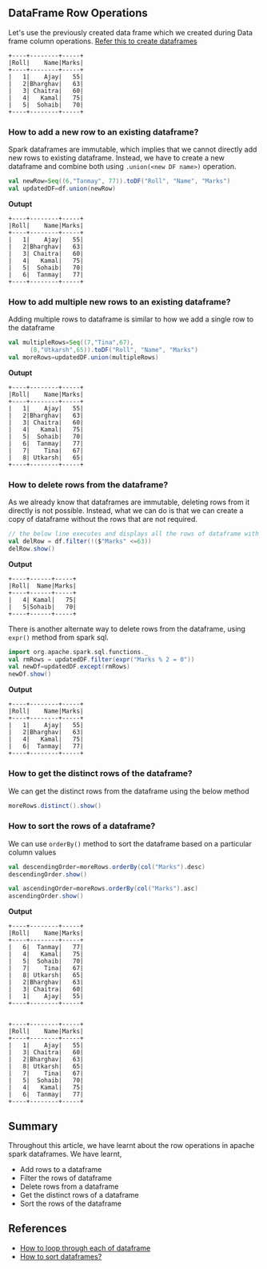 ## DataFrame Row Operations

Let's use the previously created data frame which we created during Data frame column operations. [Refer this to create dataframes](scala/DFColumn.md)

```text
+----+--------+-----+
|Roll|    Name|Marks|
+----+--------+-----+
|   1|    Ajay|   55|
|   2|Bharghav|   63|
|   3| Chaitra|   60|
|   4|   Kamal|   75|
|   5|  Sohaib|   70|
+----+--------+-----+
```
### How to add a new row to an existing dataframe?
Spark dataframes are immutable, which implies that we cannot directly add new rows to existing dataframe. Instead, we have to create a new dataframe and combine both using `.union(<new DF name>)` operation.
```scala
val newRow=Seq((6,"Tanmay", 77)).toDF("Roll", "Name", "Marks")
val updatedDF=df.union(newRow)
```
**Outupt**
```text
+----+--------+-----+
|Roll|    Name|Marks|
+----+--------+-----+
|   1|    Ajay|   55|
|   2|Bharghav|   63|
|   3| Chaitra|   60|
|   4|   Kamal|   75|
|   5|  Sohaib|   70|
|   6|  Tanmay|   77|
+----+--------+-----+
```
### How to add multiple new rows to an existing dataframe?
Adding multiple rows to dataframe is similar to how we add a single row to the dataframe
```scala
val multipleRows=Seq((7,"Tina",67),
      (8,"Utkarsh",65)).toDF("Roll", "Name", "Marks")
val moreRows=updatedDF.union(multipleRows)
```
**Outupt**
```text
+----+--------+-----+
|Roll|    Name|Marks|
+----+--------+-----+
|   1|    Ajay|   55|
|   2|Bharghav|   63|
|   3| Chaitra|   60|
|   4|   Kamal|   75|
|   5|  Sohaib|   70|
|   6|  Tanmay|   77|
|   7|    Tina|   67|
|   8| Utkarsh|   65|
+----+--------+-----+
```
### How to delete rows from the dataframe?
As we already know that dataframes are immutable, deleting rows from it directly is not possible.
Instead, what we can do is that we can create a copy of dataframe without the rows that are not required.

```scala
// the below line executes and displays all the rows of dataframe with Marks greater than 63
val delRow = df.filter(!($"Marks" <=63))
delRow.show()
```
**Output**
```text
+----+------+-----+
|Roll|  Name|Marks|
+----+------+-----+
|   4| Kamal|   75|
|   5|Sohaib|   70|
+----+------+-----+
```
There is another alternate way to delete rows from the dataframe, using `expr()` method from spark sql.
```scala
import org.apache.spark.sql.functions._
val rmRows = updatedDF.filter(expr("Marks % 2 = 0"))
val newDf=updatedDF.except(rmRows)
newDf.show()
```
**Output**
```text
+----+--------+-----+
|Roll|    Name|Marks|
+----+--------+-----+
|   1|    Ajay|   55|
|   2|Bharghav|   63|
|   4|   Kamal|   75|
|   6|  Tanmay|   77|
+----+--------+-----+
```
### How to get the distinct rows of the dataframe?
We can get the distinct rows from the dataframe using the below method
```scala
moreRows.distinct().show()
```

### How to sort the rows of a dataframe?
We can use `orderBy()` method to sort the dataframe based on a particular column values
```scala
val descendingOrder=moreRows.orderBy(col("Marks").desc)
descendingOrder.show()

val ascendingOrder=moreRows.orderBy(col("Marks").asc)
ascendingOrder.show()
```
**Output**
```text
+----+--------+-----+
|Roll|    Name|Marks|
+----+--------+-----+
|   6|  Tanmay|   77|
|   4|   Kamal|   75|
|   5|  Sohaib|   70|
|   7|    Tina|   67|
|   8| Utkarsh|   65|
|   2|Bharghav|   63|
|   3| Chaitra|   60|
|   1|    Ajay|   55|
+----+--------+-----+


+----+--------+-----+
|Roll|    Name|Marks|
+----+--------+-----+
|   1|    Ajay|   55|
|   3| Chaitra|   60|
|   2|Bharghav|   63|
|   8| Utkarsh|   65|
|   7|    Tina|   67|
|   5|  Sohaib|   70|
|   4|   Kamal|   75|
|   6|  Tanmay|   77|
+----+--------+-----+
```

## Summary 
Throughout this article, we have learnt about the row operations in apache spark dataframes. We have learnt,
- Add rows to a dataframe
- Filter the rows of dataframe
- Delete rows from a dataframe
- Get the distinct rows of a dataframe
- Sort the rows of the dataframe

## References
- [How to loop through each of dataframe](https://stackoverflow.com/questions/36349281/how-to-loop-through-each-row-of-dataframe-in-pyspark)
- [How to sort dataframes?](https://spark.apache.org/docs/latest/api/python/reference/pyspark.sql/api/pyspark.sql.DataFrame.sort.html)
